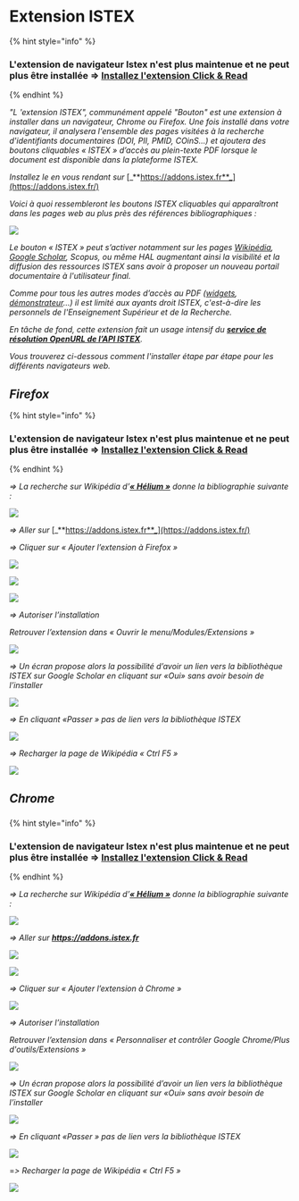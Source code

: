 # Extension ISTEX

{% hint style="info" %}
### **L'extension de navigateur Istex n'est plus maintenue et ne peut plus être installée =>** [**Installez l'extension Click & Read**](extension-click-and-read.md)
{% endhint %}



_"L 'extension ISTEX", communément appelé "Bouton" est une extension à installer dans un navigateur, Chrome ou Firefox. Une fois installé dans votre navigateur, il analysera l'ensemble des pages visitées à la recherche d'identifiants documentaires (DOI, PII, PMID, COinS...) et ajoutera des boutons cliquables « ISTEX » d’accès au plein-texte PDF lorsque le document est disponible dans la plateforme ISTEX._

_Installez le en vous rendant sur_ [_**https://addons.istex.fr**_](https://addons.istex.fr/)

_Voici à quoi ressembleront les boutons ISTEX cliquables qui apparaîtront dans les pages web au plus près des références bibliographiques :_

![](../.gitbook/assets/image.png)

_Le bouton « ISTEX » peut s’activer notamment sur les pages_ [_Wikipédia_](https://fr.wikipedia.org/wiki/H%C3%A9lium)_,_ [_Google Scholar_](https://scholar.google.fr/scholar?hl=fr\&as\_sdt=0%2C5\&q=brain\&btnG=)_, Scopus, ou même HAL augmentant ainsi la visibilité et la diffusion des ressources ISTEX sans avoir à proposer un nouveau portail documentaire à l'utilisateur final._

_Comme pour tous les autres modes d’accès au PDF (_[_widgets_](https://widgets.istex.fr)_,_ [_démonstrateur_](http://demo.istex.fr)_…) il est limité aux ayants droit ISTEX, c'est-à-dire les personnels de l'Enseignement Supérieur et de la Recherche._

_En tâche de fond, cette extension fait un usage intensif du_ [_**service de résolution OpenURL de l’API ISTEX**_](../api/openurl/)_._

_Vous trouverez ci-dessous comment l'installer étape par étape pour les différents navigateurs web._

## _Firefox_

{% hint style="info" %}
### **L'extension de navigateur Istex n'est plus maintenue et ne peut plus être installée =>** [**Installez l'extension Click & Read**](extension-click-and-read.md)
{% endhint %}



_=> La recherche sur Wikipédia d’_[_**« Hélium »**_](https://fr.wikipedia.org/wiki/H%C3%A9lium) _donne la bibliographie suivante :_

![](../.gitbook/assets/firefox1.png)

_=> Aller sur_ [_**https://addons.istex.fr**_](https://addons.istex.fr/)

_=> Cliquer sur « Ajouter l’extension à Firefox »_

![](../.gitbook/assets/addonfirefox.jpg)

![](../.gitbook/assets/addonfirefox2.jpg)

![](../.gitbook/assets/addonfirefox3.jpg)

_=> Autoriser l’installation_

_Retrouver l’extension dans « Ouvrir le menu/Modules/Extensions »_

![](../.gitbook/assets/firefox4.png)

_=> Un écran propose alors la possibilité d’avoir un lien vers la bibliothèque ISTEX sur Google Scholar en cliquant sur «Oui» sans avoir besoin de l’installer_

![](../.gitbook/assets/firefox5.png)

_=> En cliquant «Passer » pas de lien vers la bibliothèque ISTEX_

![](../.gitbook/assets/firefox6.png)

_=> Recharger la page de Wikipédia « Ctrl F5 »_

![](../.gitbook/assets/firefox7.PNG)

## _Chrome_

###

{% hint style="info" %}
### **L'extension de navigateur Istex n'est plus maintenue et ne peut plus être installée =>** [**Installez l'extension Click & Read**](extension-click-and-read.md)
{% endhint %}



_=> La recherche sur Wikipédia d’_[_**« Hélium »**_](https://fr.wikipedia.org/wiki/H%C3%A9lium) _donne la bibliographie suivante :_

![](../.gitbook/assets/chrome1.png)

_=> Aller sur_ [_**htt**_](https://addons.istex.fr/)[_**ps://addons.istex.fr**_](https://addons.istex.fr/)

![](../.gitbook/assets/addonchrome.jpg)

![](../.gitbook/assets/addonchrome1.jpg)

_=> Cliquer sur « Ajouter l’extension à Chrome »_

![](../.gitbook/assets/addonchrome3.jpg)

_=> Autoriser l’installation_

_Retrouver l’extension dans « Personnaliser et contrôler Google Chrome/Plus d'outils/Extensions »_

![](../.gitbook/assets/chrome4.png)

_=> Un écran propose alors la possibilité d’avoir un lien vers la bibliothèque ISTEX sur Google Scholar en cliquant sur «Oui» sans avoir besoin de l’installer_

![](../.gitbook/assets/chrome5.png)

_=> En cliquant «Passer » pas de lien vers la bibliothèque ISTEX_

![](../.gitbook/assets/chrome6.png)

\=_> Recharger la page de Wikipédia « Ctrl F5 »_

![](../.gitbook/assets/chrome7.PNG)
